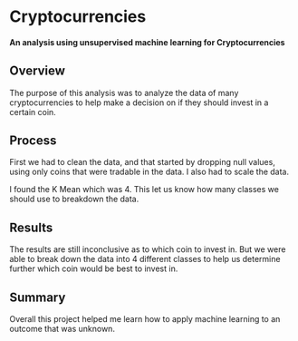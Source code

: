 # Cryptocurrencies
#### An analysis using unsupervised machine learning for Cryptocurrencies

## Overview
The purpose of this analysis was to analyze the data of many cryptocurrencies to help make a decision on if they should invest in a certain coin. 


## Process
First we had to clean the data, and that started by dropping null values, using only coins that were tradable in the data. I also had to scale the data.

I found the K Mean which was 4. This let us know how many classes we should use to breakdown the data.

## Results
The results are still inconclusive as to which coin to invest in. But we were able to break down the data into 4 different classes to help us determine further which coin would be best to invest in.

## Summary
Overall this project helped me learn how to apply machine learning to an outcome that was unknown.
